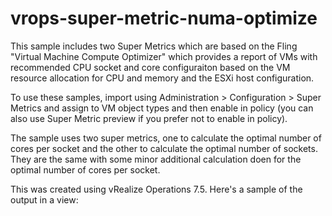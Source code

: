 # vrops-super-metric-numa-optimize
This sample includes two Super Metrics which are based on the Fling "Virtual Machine Compute Optimizer" which provides a report of VMs with recommended CPU socket and core configuraiton based on the VM resource allocation for CPU and memory and the ESXi host configuration.

To use these samples, import using Administration > Configuration > Super Metrics and assign to VM object types and then enable in policy (you can also use Super Metric preview if you prefer not to enable in policy).

The sample uses two super metrics, one to calculate the optimal number of cores per socket and the other to calculate the optimal number of sockets.  They are the same with some minor additional calculation doen for the optimal number of cores per socket.

This was created using vRealize Operations 7.5.  Here's a sample of the output in a view:

